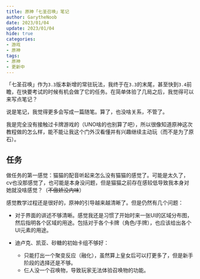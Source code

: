 ```yaml
---
title: 原神「七圣召唤」笔记
author: GarytheNoob
date: 2023/01/04
update: 2023/01/04
hide: true
categories:
- 游戏
- 原神
tags:
- 原神
- 更新中
---
```


「七圣召唤」作为`3.3`版本新增的常驻玩法，我终于在`3.3`的末尾，甚至快到`3.4`前瞻，在快要考试的时候有机会做了它的任务。在简单体验了几局之后，我觉得可以来写点笔记？

<!-- more -->

说是笔记，我觉得更多会写成一篇随笔。算了，也没啥关系，不管了。

我是完全没有接触过卡牌游戏的（UNO啥的也别算了吧），所以很像知道原神这次教程做的怎么样，能不能让我这个门外汉看懂并有兴趣继续主动玩（而不是为了原石）。

## 任务

做任务的第一感觉：猫猫的配音听起来怎么没有猫猫的感觉了。可能是太久了，cv也没那感觉了，也可能是本身没问题，但是猫猫之前存在感较低导致我本身对她就没啥感觉？（~~不傲娇没内味~~）

感觉教学过程还是很好的，原神的引导越来越清晰了。但是仍然有几个问题：

- 对于界面的讲述不够清晰。感觉我还是习惯了开始时来一张UI的区域分布图，然后指明各个区域的用途。包括对于各个卡牌（角色/手牌），也应该给出各个UI元素的用途。

- 迪卢克、凯亚、砂糖的初始卡组不够好：

  - 只能打出一个聚变反应（融化），虽然算上皇女后可以打更多了，但是新手阶段的选择还是不够。
  - 仨人没一个召唤物，导致玩家无法体验召唤物的功能。

